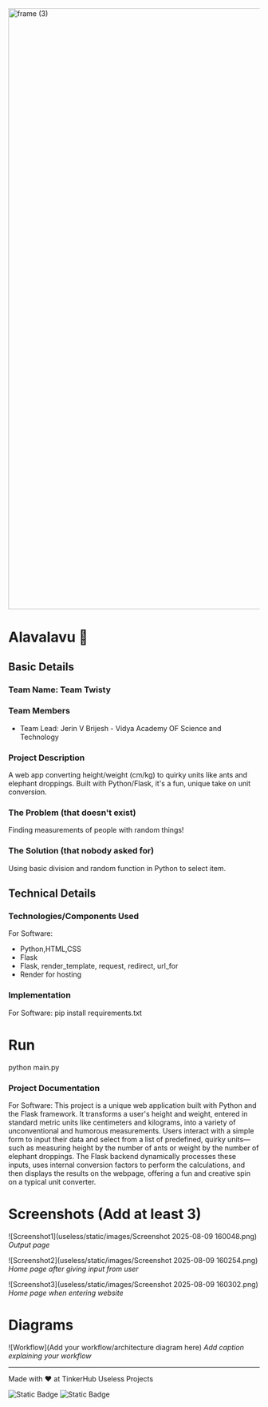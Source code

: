 <img width="3188" height="1202" alt="frame (3)" src="https://github.com/user-attachments/assets/517ad8e9-ad22-457d-9538-a9e62d137cd7" />


# Alavalavu 🎯


## Basic Details
### Team Name: Team Twisty


### Team Members
- Team Lead: Jerin V Brijesh -  Vidya Academy OF Science and Technology 

### Project Description
A web app converting height/weight (cm/kg) to quirky units like ants and elephant droppings. Built with Python/Flask, it's a fun, unique take on unit conversion.

### The Problem (that doesn't exist)
Finding measurements of people with random things!

### The Solution (that nobody asked for)
Using basic division and random function in Python to select item. 

## Technical Details
### Technologies/Components Used
For Software:
- Python,HTML,CSS
- Flask
- Flask, render_template, request, redirect, url_for
- Render for hosting

### Implementation
For Software:
pip install requirements.txt

# Run
python main.py

### Project Documentation
For Software:
This project is a unique web application built with Python and the Flask framework. It transforms a user's height and weight, entered in standard metric units like centimeters and kilograms, into a variety of unconventional and humorous measurements. Users interact with a simple form to input their data and select from a list of predefined, quirky units—such as measuring height by the number of ants or weight by the number of elephant droppings. The Flask backend dynamically processes these inputs, uses internal conversion factors to perform the calculations, and then displays the results on the webpage, offering a fun and creative spin on a typical unit converter.

# Screenshots (Add at least 3)
![Screenshot1](useless/static/images/Screenshot 2025-08-09 160048.png)
*Output page*

![Screenshot2](useless/static/images/Screenshot 2025-08-09 160254.png)
*Home page after giving input from user*

![Screenshot3](useless/static/images/Screenshot 2025-08-09 160302.png)
*Home page when entering website*

# Diagrams
![Workflow](Add your workflow/architecture diagram here)
*Add caption explaining your workflow*


---
Made with ❤️ at TinkerHub Useless Projects 

![Static Badge](https://img.shields.io/badge/TinkerHub-24?color=%23000000&link=https%3A%2F%2Fwww.tinkerhub.org%2F)
![Static Badge](https://img.shields.io/badge/UselessProjects--25-25?link=https%3A%2F%2Fwww.tinkerhub.org%2Fevents%2FQ2Q1TQKX6Q%2FUseless%2520Projects)



